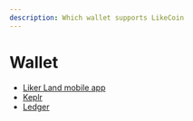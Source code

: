 ```yaml
---
description: Which wallet supports LikeCoin
---
```


# Wallet

* [Liker Land mobile app](like-pay.md)
* [Keplr](keplr.md)
* [Ledger](hardware-wallet.md)
